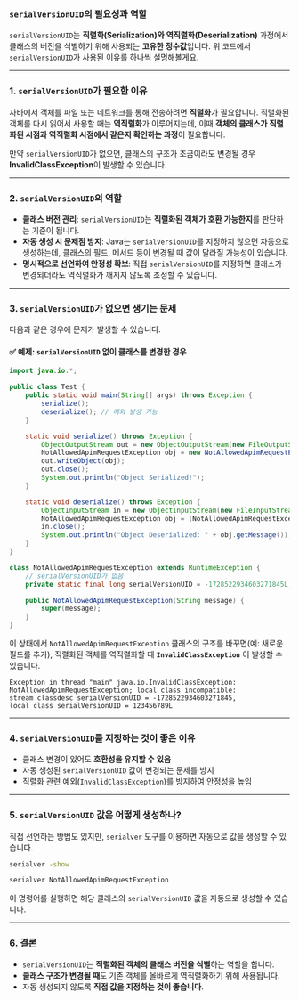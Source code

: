 ### `serialVersionUID`의 필요성과 역할

`serialVersionUID`는 **직렬화(Serialization)와 역직렬화(Deserialization)** 과정에서 클래스의 버전을 식별하기 위해 사용되는 **고유한 정수값**입니다. 위 코드에서 `serialVersionUID`가 사용된 이유를 하나씩 설명해볼게요.

---

### 1. `serialVersionUID`가 필요한 이유
자바에서 객체를 파일 또는 네트워크를 통해 전송하려면 **직렬화**가 필요합니다. 직렬화된 객체를 다시 읽어서 사용할 때는 **역직렬화**가 이루어지는데, 이때 **객체의 클래스가 직렬화된 시점과 역직렬화 시점에서 같은지 확인하는 과정**이 필요합니다.

만약 `serialVersionUID`가 없으면, 클래스의 구조가 조금이라도 변경될 경우 **InvalidClassException**이 발생할 수 있습니다.

---

### 2. `serialVersionUID`의 역할
- **클래스 버전 관리**: `serialVersionUID`는 **직렬화된 객체가 호환 가능한지**를 판단하는 기준이 됩니다.
- **자동 생성 시 문제점 방지**: Java는 `serialVersionUID`를 지정하지 않으면 자동으로 생성하는데, 클래스의 필드, 메서드 등이 변경될 때 값이 달라질 가능성이 있습니다.
- **명시적으로 선언하여 안정성 확보**: 직접 `serialVersionUID`를 지정하면 클래스가 변경되더라도 역직렬화가 깨지지 않도록 조정할 수 있습니다.

---

### 3. `serialVersionUID`가 없으면 생기는 문제
다음과 같은 경우에 문제가 발생할 수 있습니다.

#### ✅ 예제: `serialVersionUID` 없이 클래스를 변경한 경우

```java
import java.io.*;

public class Test {
    public static void main(String[] args) throws Exception {
        serialize();
        deserialize(); // 예외 발생 가능
    }

    static void serialize() throws Exception {
        ObjectOutputStream out = new ObjectOutputStream(new FileOutputStream("object.dat"));
        NotAllowedApimRequestException obj = new NotAllowedApimRequestException("Not Allowed");
        out.writeObject(obj);
        out.close();
        System.out.println("Object Serialized!");
    }

    static void deserialize() throws Exception {
        ObjectInputStream in = new ObjectInputStream(new FileInputStream("object.dat"));
        NotAllowedApimRequestException obj = (NotAllowedApimRequestException) in.readObject();
        in.close();
        System.out.println("Object Deserialized: " + obj.getMessage());
    }
}

class NotAllowedApimRequestException extends RuntimeException {
    // serialVersionUID가 없음
    private static final long serialVersionUID = -1728522934603271845L;

    public NotAllowedApimRequestException(String message) {
        super(message);
    }
}
```

이 상태에서 `NotAllowedApimRequestException` 클래스의 구조를 바꾸면(예: 새로운 필드를 추가), 직렬화된 객체를 역직렬화할 때 **`InvalidClassException`** 이 발생할 수 있습니다.

```
Exception in thread "main" java.io.InvalidClassException: 
NotAllowedApimRequestException; local class incompatible: 
stream classdesc serialVersionUID = -1728522934603271845, 
local class serialVersionUID = 123456789L
```

---

### 4. `serialVersionUID`를 지정하는 것이 좋은 이유
- 클래스 변경이 있어도 **호환성을 유지할 수 있음**
- 자동 생성된 `serialVersionUID` 값이 변경되는 문제를 방지
- 직렬화 관련 예외(`InvalidClassException`)를 방지하여 안정성을 높임

---

### 5. `serialVersionUID` 값은 어떻게 생성하나?
직접 선언하는 방법도 있지만, `serialver` 도구를 이용하면 자동으로 값을 생성할 수 있습니다.

```sh
serialver -show
```

```sh
serialver NotAllowedApimRequestException
```

이 명령어를 실행하면 해당 클래스의 `serialVersionUID` 값을 자동으로 생성할 수 있습니다.

---

### 6. 결론
- `serialVersionUID`는 **직렬화된 객체의 클래스 버전을 식별**하는 역할을 합니다.
- **클래스 구조가 변경될 때**도 기존 객체를 올바르게 역직렬화하기 위해 사용됩니다.
- 자동 생성되지 않도록 **직접 값을 지정하는 것이 좋습니다**.
